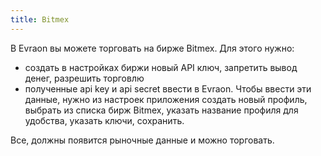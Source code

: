 ```yaml
---
title: Bitmex
---
```


В Evraon вы можете торговать на бирже Bitmex. Для этого нужно:
- создать в настройках биржи новый API ключ, запретить вывод денег, разрешить торговлю 
- полученные api key и api secret ввести в Evraon. 
Чтобы ввести эти данные, нужно из настроек приложения создать новый профиль, 
выбрать из списка бирж Bitmex, указать название профиля для удобства, указать ключи, 
сохранить.

Все, должны появится рыночные данные и можно торговать.
